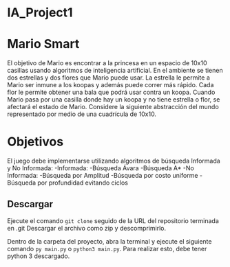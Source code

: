 # IA_Project1

# Mario Smart
El objetivo de Mario es encontrar a la princesa en un espacio de 10x10 casillas usando algoritmos de inteligencia artificial. En el ambiente se tienen dos estrellas y dos flores que Mario puede usar. La estrella le permite a Mario ser inmune a los koopas y además puede correr más rápido. Cada flor le permite obtener una bala que podrá usar contra un koopa. Cuando Mario pasa por una casilla donde hay un koopa y no tiene estrella o flor, se afectará el estado de Mario. Considere la siguiente abstracción del mundo representado por medio de una cuadrícula de 10x10.

# Objetivos

El juego debe implementarse utilizando algoritmos de búsqueda Informada y No Informada:
-Informada:
  -Búsqueda Ávara
  -Búsqueda A*
-No Informada:
  -Búsqueda por Amplitud
  -Búsqueda por costo uniforme
  -Búsqueda por profundidad evitando ciclos

## Descargar
Ejecute el comando ```git clone``` seguido de la URL del repositorio terminada en .git
Descargar el archivo como zip y descomprimirlo. 

Dentro de la carpeta del proyecto, abra la terminal y ejecute el siguiente comando ```py main.py``` o ```python3 main.py```.
Para realizar esto, debe tener python 3 descargado.
